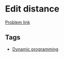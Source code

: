 # Edit distance

[Problem link](https://leetcode.com/problems/edit-distance)

## Tags

* [Dynamic programming](/README.md#Dynamic_programming)
